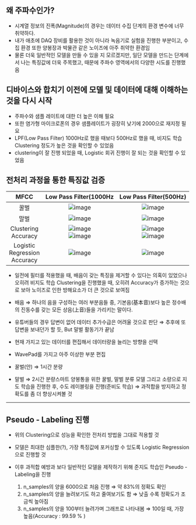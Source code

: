 ## 왜 주파수인가?
- 시계열 정보의 진폭(Magnitude)의 경우는 데이터 수집 단계의 환경 변수에 너무 취약하다.
- 내가 애초에 DAQ 장비를 활용한 것이 아니라 녹음기로 실험을 진행한 부분이고, 수집 환경 또한 양봉장과 박물관 같은 노이즈에 아주 취약한 환경임
- 물론 더욱 일반적인 모델을 만들 수 있을 지 모르겠지만, 일단 모델을 만드는 단계에서 나는 특징값에 더욱 주목했고, 때문에 주파수 영역에서의 다양한 시도를 진행했음

## 디바이스와 합치기 이전에 모델 및 데이터에 대해 이해하는 것을 다시 시작
- 주파수와 샘플 레이트에 대한 더 높은 이해 필요
- 또한 염가형 마이크로폰의 경우 샘플레이트가 굉장히 낮기에 2000으로 재지정 필요
- LPF(Low Pass Filter) 1000Hz로 했을 때보다 500Hz로 했을 때, 비지도 학습 Clustering 정도가 높은 것을 확인할 수 있었음
- clustering이 잘 진행 되었을 때, Logistic 회귀 진행이 잘 되는 것을 확인할 수 있었음


## 전처리 과정을 통한 특징값 검증

|MFCC| Low Pass Filter(1000Hz | Low Pass Filter(500Hz) |
|:------------------:|:------------------:|:------------------:|
|꿀벌| ![image](https://github.com/user-attachments/assets/5d4f51dc-f5f1-42b9-a288-299d9651ebfe) | ![image](https://github.com/user-attachments/assets/dd5fc1e1-44c7-4bc1-9714-4c97c30f21d2) |
|말벌| ![image](https://github.com/user-attachments/assets/74769773-7b52-4d33-b4ff-ea5827c27076) | ![image](https://github.com/user-attachments/assets/a08c194f-a938-410f-b664-c67159f8a13e) |
|Clustering <br> Accuracy| ![image](https://github.com/user-attachments/assets/f4a46471-14fd-42a5-8099-d3e994a80702) <br> ![image](https://github.com/user-attachments/assets/28cec96b-8a00-4576-b3d2-0da834a5d24d) | ![image](https://github.com/user-attachments/assets/a20eb4ef-73bb-4632-84e2-d6ae5f074600) <br> ![image](https://github.com/user-attachments/assets/455fc19e-f318-4811-a440-bcee1333351d) |
| Logistic <br> Regression <br> Accuracy| ![image](https://github.com/user-attachments/assets/402c84dd-a33e-4cce-be21-22f52155f9fb) | ![image](https://github.com/user-attachments/assets/9b10d167-dc56-4a64-a5d4-c0eb8e920f66) |



- 일전에 필터를 적용했을 때, 배음이 갖는 특징을 제거할 수 있다는 의혹이 있었으나 오히려 비지도 학습 Clustering을 진행했을 때, 오히려 Accuracy가 증가하는 것으로 보아 노이즈로 인한 방해요소가 더 큰 것으로 보여짐
- 배음 ⇒ 하나의 음을 구성하는 여러 부분음들 중, 기본음(基本⾳)보다 높은 정수배의 진동수를 갖는 모든 상음(上⾳)들을 가리키는 말이다.

- 유튜버들의 경우 답변이 없어 데이터 추가수급은 어려울 것으로 판단 ⇒ 추후에 또 답변을 보내던가 할 듯, But 말벌 활동기가 끝남
- 현재 가지고 있는 데이터를 편집해서 데이터량을 늘리는 방향을 선택
- WavePad를 가지고 아주 이상한 부분 편집
- 꿀벌(안) ⇒ 1시간 분량
- 말벌 ⇒ 2시간 분량스마트 양봉통을 위한 꿀벌, 말벌 분류 모델 
  그리고 소량으로 지도 학습을 진행한 후, 수도 레이블링을 진행(준비도 학습) ⇒ 과적합을 방지하고 정확도를 좀 더 향상시켜볼 것

---

## Pseudo - Labeling 진행

- 위의 Clustering으로 성능을 확인한 전처리 방법을 그대로 적용할 것
- 모델은 최대한 심플한(?), 가장 특징값에 포커싱할 수 있도록 Logistic Regression으로 진행할 것
- 이후 과적합 예방과 보다 일반적인 모델을 제작하기 위해 준지도 학습인 Pseudo - Labeling을 진행

  1. n_samples의 양을 6000으로 처음 진행 ⇒ 약 83%의 정확도 확인
  2. n_samples의 양을 늘려보기도 하고 줄여보기도 함 ⇒ 낮출 수록 정확도가 조금씩 높아짐
  3. n_samples의 양을 100부터 늘려가며 그래프로 나타내봄 ⇒ 100일 때, 가장 높음(Accuracy : 99.59 % )



